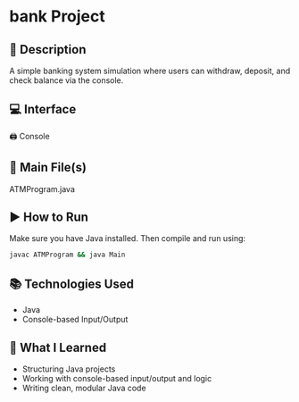 # bank Project

## 📌 Description
A simple banking system simulation where users can withdraw, deposit, and check balance via the console.

## 💻 Interface
🖨 Console

## 📂 Main File(s)
ATMProgram.java

## ▶️ How to Run

Make sure you have Java installed. Then compile and run using:

```bash
javac ATMProgram && java Main
```

## 📚 Technologies Used
- Java
- Console-based Input/Output

## 🧠 What I Learned
- Structuring Java projects
- Working with console-based input/output and logic
- Writing clean, modular Java code
